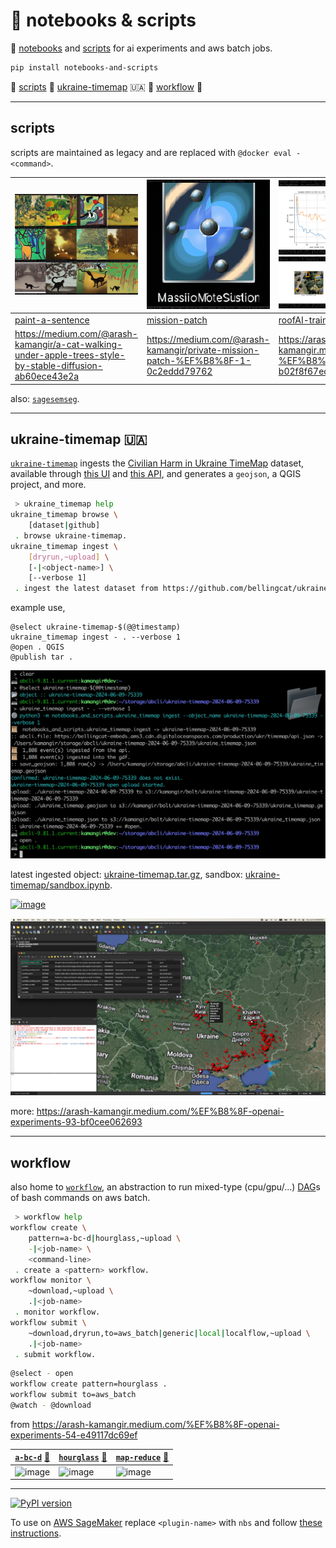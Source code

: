 # 📜 notebooks & scripts

📜 [notebooks](./notebooks) and [scripts](./scripts) for ai experiments and aws batch jobs.

```bash
pip install notebooks-and-scripts
```

🔷 [scripts](#scripts) 🔷 [ukraine-timemap](#ukraine-timemap-) 🇺🇦 🔷 [workflow](#workflow) 🔷

---

## scripts

scripts are maintained as legacy and are replaced with `@docker eval - <command>`.

| ![image](https://github.com/kamangir/assets/blob/main/nbs/3x4.jpg?raw=true)                               | ![image](https://github.com/kamangir/assets/blob/main/nbs/mission-patch-00008.png?raw=true) | ![image](https://github.com/kamangir/assets/blob/main/nbs/train-summary.png?raw=true) ![image](https://github.com/kamangir/assets/blob/main/nbs/predict-00000.png?raw=true) |
| --------------------------------------------------------------------------------------------------------- | ------------------------------------------------------------------------------------------- | --------------------------------------------------------------------------------------------------------------------------------------------------------------------------- |
| [paint-a-sentence](./scripts/paint-a-sentence.sh)                                                         | [mission-patch](./scripts/mission-patch.sh)                                                 | [roofAI-train](./scripts/roofAI-train.sh)                                                                                                                                   |
| https://medium.com/@arash-kamangir/a-cat-walking-under-apple-trees-style-by-stable-diffusion-ab60ece43e2a | https://medium.com/@arash-kamangir/private-mission-patch-%EF%B8%8F-1-0c2eddd79762           | https://arash-kamangir.medium.com/roofai-%EF%B8%8F-on-gpu-6-b02f8f67ed3f                                                                                                    |

also: [`sagesemseg`](./scripts/sagesemseg/).

---

## ukraine-timemap 🇺🇦

[`ukraine-timemap`](./notebooks_and_scripts/.abcli/ukraine-timemap/) ingests the [Civilian Harm in Ukraine TimeMap](https://github.com/bellingcat/ukraine-timemap) dataset, available through [this UI](https://ukraine.bellingcat.com/) and [this API](https://bellingcat-embeds.ams3.cdn.digitaloceanspaces.com/production/ukr/timemap/api.json), and generates a `geojson`, a QGIS project, and more.

```bash
 > ukraine_timemap help
ukraine_timemap browse \
	[dataset|github]
 . browse ukraine-timemap.
ukraine_timemap ingest \
	[dryrun,~upload] \
	[-|<object-name>] \
	[--verbose 1]
 . ingest the latest dataset from https://github.com/bellingcat/ukraine-timemap.
```

example use,

```
@select ukraine-timemap-$(@@timestamp)
ukraine_timemap ingest - . --verbose 1
@open . QGIS
@publish tar .
```

![image](https://github.com/kamangir/assets/blob/main/nbs/ukraine-timemap/ingest_log.png?raw=true)

latest ingested object: [ukraine-timemap.tar.gz](https://kamangir-public.s3.ca-central-1.amazonaws.com/ukraine_timemap.tar.gz), sandbox: [ukraine-timemap/sandbox.ipynb](./notebooks/ukraine-timemap/sandbox.ipynb).

[![image](https://kamangir-public.s3.ca-central-1.amazonaws.com/ukraine_timemap/ukraine_timemap.png)](https://kamangir-public.s3.ca-central-1.amazonaws.com/ukraine_timemap/ukraine_timemap.png)

![image](https://github.com/kamangir/assets/blob/main/nbs/ukraine-timemap/QGIS.png?raw=true)

more: https://arash-kamangir.medium.com/%EF%B8%8F-openai-experiments-93-bf0cee062693

---

## workflow

also home to [`workflow`](./notebooks_and_scripts/workflow/generic.py), an abstraction to run mixed-type (cpu/gpu/...) [DAG](https://networkx.org/documentation/stable/reference/classes/digraph.html)s of bash commands on aws batch.

```bash
 > workflow help
workflow create \
	pattern=a-bc-d|hourglass,~upload \
	-|<job-name> \
	<command-line>
 . create a <pattern> workflow.
workflow monitor \
	~download,~upload \
	.|<job-name>
 . monitor workflow.
workflow submit \
	~download,dryrun,to=aws_batch|generic|local|localflow,~upload \
	.|<job-name>
 . submit workflow.
```

```bash
@select - open
workflow create pattern=hourglass .
workflow submit to=aws_batch
@watch - @download
```

from https://arash-kamangir.medium.com/%EF%B8%8F-openai-experiments-54-e49117dc69ef

| [`a-bc-d`](./notebooks_and_scripts/workflow/patterns/a-bc-d.dot) [🔗](https://kamangir-public.s3.ca-central-1.amazonaws.com/a-bc-d/workflow.gif?raw=true) | [`hourglass`](./notebooks_and_scripts/workflow/patterns/hourglass.dot) [🔗](https://kamangir-public.s3.ca-central-1.amazonaws.com/hourglass/workflow.gif?raw=true) | [`map-reduce`](./notebooks_and_scripts/workflow/patterns/map-reduce.dot) [🔗](https://kamangir-public.s3.ca-central-1.amazonaws.com/map-reduce/workflow.gif?raw=true) |
| --------------------------------------------------------------------------------------------------------------------------------------------------------- | ------------------------------------------------------------------------------------------------------------------------------------------------------------------ | --------------------------------------------------------------------------------------------------------------------------------------------------------------------- |
| ![image](https://kamangir-public.s3.ca-central-1.amazonaws.com/a-bc-d/workflow.gif?raw=true)                                                              | ![image](https://kamangir-public.s3.ca-central-1.amazonaws.com/hourglass/workflow.gif?raw=true)                                                                    | ![image](https://kamangir-public.s3.ca-central-1.amazonaws.com/map-reduce/workflow.gif?raw=true)                                                                      |

---

[![PyPI version](https://img.shields.io/pypi/v/notebooks-and-scripts.svg)](https://pypi.org/project/notebooks-and-scripts/)

To use on [AWS SageMaker](https://aws.amazon.com/sagemaker/) replace `<plugin-name>` with `nbs` and follow [these instructions](https://github.com/kamangir/blue-plugin/blob/main/SageMaker.md).
